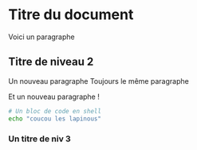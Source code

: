 # Titre du document

Voici un paragraphe

## Titre de niveau 2

Un nouveau paragraphe
Toujours le même paragraphe

Et un nouveau paragraphe !

```sh
# Un bloc de code en shell
echo "coucou les lapinous"
```

### Un titre de niv 3